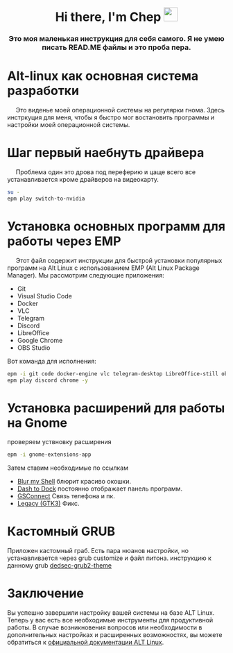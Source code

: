 <h1 align="center">Hi there, I'm Chep</a> 
<img src="https://github.com/blackcater/blackcater/raw/main/images/Hi.gif" height="32"/></h1>
<h3 align="center">Это моя маленькая инструкция для себя самого. Я не умею писать READ.ME файлы и это проба пера.</h3>

# Alt-linux как основная система разработки
&nbsp;&nbsp;&nbsp;&nbsp; Это виденье моей операционной системы на регулярки гнома. Здесь инстркуция для меня, чтобы я быстро мог востановить программы и настройки моей операционной системы. 
# Шаг первый наебнуть драйвера 
&nbsp;&nbsp;&nbsp;&nbsp; Проблема один это дрова под переферию и цаще всего все устанавливается кроме драйверов на видеокарту.
```bash
su -
epm play switch-to-nvidia
```
# Установка основных программ для работы через EMP
&nbsp;&nbsp;&nbsp;&nbsp; Этот файл содержит инструкции для быстрой установки популярных программ на Alt Linux с использованием EMP (Alt Linux Package Manager). Мы рассмотрим следующие приложения:

- Git
- Visual Studio Code
- Docker
- VLC
- Telegram
- Discord
- LibreOffice
- Google Chrome
- OBS Studio


Вот команда для исполнения:

```bash
epm -i git code docker-engine vlc telegram-desktop LibreOffice-still obs-studio -y
epm play discord chrome -y
```
# Установка расширений для работы на Gnome
проверяем уствновку расширения
```bash
epm -i gnome-extensions-app
```
Затем ставим необходимые по ссылкам
- [Blur my Shell](https://extensions.gnome.org/extension/3193/blur-my-shell/) блюрит красиво окошки.
- [Dash to Dock](https://extensions.gnome.org/extension/307/dash-to-dock/) постоянно отображает панель программ.
- [GSConnect](https://extensions.gnome.org/extension/1319/gsconnect/) Связь телефона и пк.
- [Legacy (GTK3)](https://extensions.gnome.org/extension/4998/legacy-gtk3-theme-scheme-auto-switcher/) Фикс.
# Кастомный GRUB
Приложен кастомный граб. Есть пара нюанов настройки, но устанавливается через grub customize и файл питона. 
инструкцию к данному grub [dedsec-grub2-theme](https://github.com/VandalByte/dedsec-grub2-theme?tab=readme-ov-file)

# Заключение
Вы успешно завершили настройку вашей системы на базе ALT Linux. Теперь у вас есть все необходимые инструменты для продуктивной работы. В случае возникновения вопросов или необходимости в дополнительных настройках и расширенных возможностях, вы можете обратиться к [официальной документации ALT Linux](https://alt-gnome.wiki/).
